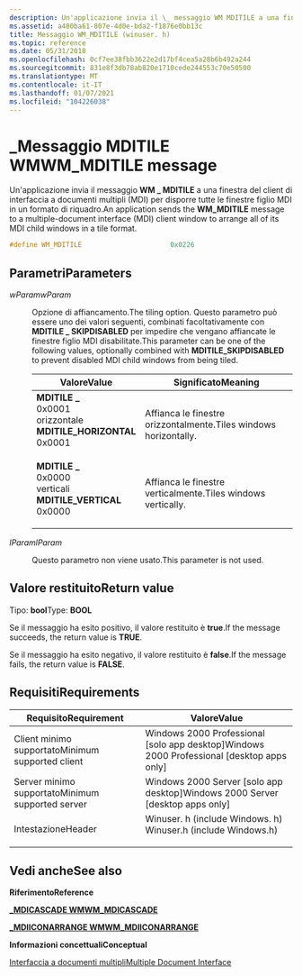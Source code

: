 ```yaml
---
description: Un'applicazione invia il \_ messaggio WM MDITILE a una finestra del client di interfaccia a documenti multipli (MDI) per disporre tutte le finestre figlio MDI in un formato di riquadro.
ms.assetid: a480ba61-807e-4d0e-bda2-f1876e0bb13c
title: Messaggio WM_MDITILE (winuser. h)
ms.topic: reference
ms.date: 05/31/2018
ms.openlocfilehash: 0cf7ee38fbb3622e2d17bf4cea5a28b6b492a244
ms.sourcegitcommit: 831e8f3db78ab820e1710cede244553c70e50500
ms.translationtype: MT
ms.contentlocale: it-IT
ms.lasthandoff: 01/07/2021
ms.locfileid: "104226038"
---
```

# <a name="wm_mditile-message"></a><span data-ttu-id="fce18-103">\_Messaggio MDITILE WM</span><span class="sxs-lookup"><span data-stu-id="fce18-103">WM\_MDITILE message</span></span>

<span data-ttu-id="fce18-104">Un'applicazione invia il messaggio **WM \_ MDITILE** a una finestra del client di interfaccia a documenti multipli (MDI) per disporre tutte le finestre figlio MDI in un formato di riquadro.</span><span class="sxs-lookup"><span data-stu-id="fce18-104">An application sends the **WM\_MDITILE** message to a multiple-document interface (MDI) client window to arrange all of its MDI child windows in a tile format.</span></span>


```C++
#define WM_MDITILE                      0x0226
```



## <a name="parameters"></a><span data-ttu-id="fce18-105">Parametri</span><span class="sxs-lookup"><span data-stu-id="fce18-105">Parameters</span></span>

<dl> <dt>

<span data-ttu-id="fce18-106">*wParam*</span><span class="sxs-lookup"><span data-stu-id="fce18-106">*wParam*</span></span> 
</dt> <dd>

<span data-ttu-id="fce18-107">Opzione di affiancamento.</span><span class="sxs-lookup"><span data-stu-id="fce18-107">The tiling option.</span></span> <span data-ttu-id="fce18-108">Questo parametro può essere uno dei valori seguenti, combinati facoltativamente con **MDITILE \_ SKIPDISABLED** per impedire che vengano affiancate le finestre figlio MDI disabilitate.</span><span class="sxs-lookup"><span data-stu-id="fce18-108">This parameter can be one of the following values, optionally combined with **MDITILE\_SKIPDISABLED** to prevent disabled MDI child windows from being tiled.</span></span>



| <span data-ttu-id="fce18-109">Valore</span><span class="sxs-lookup"><span data-stu-id="fce18-109">Value</span></span>                                                                                                                                                                                                                                    | <span data-ttu-id="fce18-110">Significato</span><span class="sxs-lookup"><span data-stu-id="fce18-110">Meaning</span></span>                                |
|------------------------------------------------------------------------------------------------------------------------------------------------------------------------------------------------------------------------------------------|----------------------------------------|
| <span id="MDITILE_HORIZONTAL"></span><span id="mditile_horizontal"></span><dl> <span data-ttu-id="fce18-111"><dt>**MDITILE \_**</dt> <dt>0x0001</dt> orizzontale</span><span class="sxs-lookup"><span data-stu-id="fce18-111"><dt>**MDITILE\_HORIZONTAL**</dt> <dt>0x0001</dt></span></span> </dl> | <span data-ttu-id="fce18-112">Affianca le finestre orizzontalmente.</span><span class="sxs-lookup"><span data-stu-id="fce18-112">Tiles windows horizontally.</span></span><br/> |
| <span id="MDITILE_VERTICAL"></span><span id="mditile_vertical"></span><dl> <span data-ttu-id="fce18-113"><dt>**MDITILE \_**</dt> <dt>0x0000</dt> verticali</span><span class="sxs-lookup"><span data-stu-id="fce18-113"><dt>**MDITILE\_VERTICAL**</dt> <dt>0x0000</dt></span></span> </dl>       | <span data-ttu-id="fce18-114">Affianca le finestre verticalmente.</span><span class="sxs-lookup"><span data-stu-id="fce18-114">Tiles windows vertically.</span></span><br/>   |



 

</dd> <dt>

<span data-ttu-id="fce18-115">*lParam*</span><span class="sxs-lookup"><span data-stu-id="fce18-115">*lParam*</span></span> 
</dt> <dd>

<span data-ttu-id="fce18-116">Questo parametro non viene usato.</span><span class="sxs-lookup"><span data-stu-id="fce18-116">This parameter is not used.</span></span>

</dd> </dl>

## <a name="return-value"></a><span data-ttu-id="fce18-117">Valore restituito</span><span class="sxs-lookup"><span data-stu-id="fce18-117">Return value</span></span>

<span data-ttu-id="fce18-118">Tipo: **bool**</span><span class="sxs-lookup"><span data-stu-id="fce18-118">Type: **BOOL**</span></span>

<span data-ttu-id="fce18-119">Se il messaggio ha esito positivo, il valore restituito è **true**.</span><span class="sxs-lookup"><span data-stu-id="fce18-119">If the message succeeds, the return value is **TRUE**.</span></span>

<span data-ttu-id="fce18-120">Se il messaggio ha esito negativo, il valore restituito è **false**.</span><span class="sxs-lookup"><span data-stu-id="fce18-120">If the message fails, the return value is **FALSE**.</span></span>

## <a name="requirements"></a><span data-ttu-id="fce18-121">Requisiti</span><span class="sxs-lookup"><span data-stu-id="fce18-121">Requirements</span></span>



| <span data-ttu-id="fce18-122">Requisito</span><span class="sxs-lookup"><span data-stu-id="fce18-122">Requirement</span></span> | <span data-ttu-id="fce18-123">Valore</span><span class="sxs-lookup"><span data-stu-id="fce18-123">Value</span></span> |
|-------------------------------------|----------------------------------------------------------------------------------------------------------|
| <span data-ttu-id="fce18-124">Client minimo supportato</span><span class="sxs-lookup"><span data-stu-id="fce18-124">Minimum supported client</span></span><br/> | <span data-ttu-id="fce18-125">Windows 2000 Professional \[solo app desktop\]</span><span class="sxs-lookup"><span data-stu-id="fce18-125">Windows 2000 Professional \[desktop apps only\]</span></span><br/>                                               |
| <span data-ttu-id="fce18-126">Server minimo supportato</span><span class="sxs-lookup"><span data-stu-id="fce18-126">Minimum supported server</span></span><br/> | <span data-ttu-id="fce18-127">Windows 2000 Server \[solo app desktop\]</span><span class="sxs-lookup"><span data-stu-id="fce18-127">Windows 2000 Server \[desktop apps only\]</span></span><br/>                                                     |
| <span data-ttu-id="fce18-128">Intestazione</span><span class="sxs-lookup"><span data-stu-id="fce18-128">Header</span></span><br/>                   | <dl> <span data-ttu-id="fce18-129"><dt>Winuser. h (include Windows. h)</dt></span><span class="sxs-lookup"><span data-stu-id="fce18-129"><dt>Winuser.h (include Windows.h)</dt></span></span> </dl> |



## <a name="see-also"></a><span data-ttu-id="fce18-130">Vedi anche</span><span class="sxs-lookup"><span data-stu-id="fce18-130">See also</span></span>

<dl> <dt>

<span data-ttu-id="fce18-131">**Riferimento**</span><span class="sxs-lookup"><span data-stu-id="fce18-131">**Reference**</span></span>
</dt> <dt>

[<span data-ttu-id="fce18-132">**\_MDICASCADE WM**</span><span class="sxs-lookup"><span data-stu-id="fce18-132">**WM\_MDICASCADE**</span></span>](wm-mdicascade.md)
</dt> <dt>

[<span data-ttu-id="fce18-133">**\_MDIICONARRANGE WM**</span><span class="sxs-lookup"><span data-stu-id="fce18-133">**WM\_MDIICONARRANGE**</span></span>](wm-mdiiconarrange.md)
</dt> <dt>

<span data-ttu-id="fce18-134">**Informazioni concettuali**</span><span class="sxs-lookup"><span data-stu-id="fce18-134">**Conceptual**</span></span>
</dt> <dt>

[<span data-ttu-id="fce18-135">Interfaccia a documenti multipli</span><span class="sxs-lookup"><span data-stu-id="fce18-135">Multiple Document Interface</span></span>](multiple-document-interface.md)
</dt> </dl>

 

 




